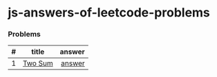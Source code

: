 # js-answers-of-leetcode-problems

### Problems

#|title|answer
--|:--:|--:
1|[Two Sum](https://leetcode.com/problems/two-sum/)|[answer](https://github.com/wsWangjinxu/js-answers-of-leetcode-problems/blob/master/Problems/1.%E4%B8%A4%E6%95%B0%E4%B9%8B%E5%92%8C.js)